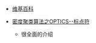* [维基百科](https://blog.csdn.net/xuanyuansen/article/details/49471807)

* [密度聚类算法之OPTICS--标点符](<https://www.biaodianfu.com/optics.html>)
  * 很全面的介绍